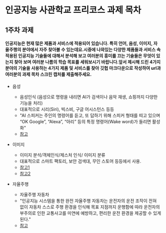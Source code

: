 # 인공지능 사관학교 프리코스 과제 목차

## 1주차 과제

#### 인공지능은 현재 많은 제품과 서비스에 적용되어 있습니다. 특히 언어, 음성, 이미지, 자율주행의 분야에서 자주 찾아볼 수 있는데요.시중에 나와있는 다양한 제품들과 서비스 속 적용된 인공지능 기술들에 대해서 분석해 보고 여러분의 흥미를 끄는 기술들은 무엇이 있는지 찾아 보며 여러분 나름의 학습 목표를 세워보시기 바랍니다.앞서 제시해 드린 4가지 분야의 기술을 사용하는 4가지 제품 및 서비스를 찾아 깃헙 마크다운으로 작성하여 url과 여러분의 과제 목차 스크린 캡처를 제출해주세요.


* 음성
  * 음성인식 (음성으로 명령을 내리면 AI가 검색이나 음악 재생, 쇼핑까지 다양한 기능을 처리)
  * 대표적으로 시리(Siri), 빅스비, 구글 어시스턴스 등등
  * "AI 스피커는 주인의 명령어를 듣고, 또 답하기 위해 스피커 형태를 띠고 있으며 “OK Google”, “Alexa”, “아리” 등의 특정 명령어(Wake word)가 들리면 활성화"
  * [참고](https://iropke.com/archive/ai-speaker.html)


* 이미지
  * 이미지 분석/객체인식/제스처 인식/ 이미지 분류
  * 대표적으로 스마트 팩토리, 보안 검색대, 무인 스토어 등등에서 사용.
  * [참고1](https://post.naver.com/viewer/postView.nhn?volumeNo=17875379&memberNo=39046504)
  * [참고2](http://www.aitimes.kr/news/articleView.html?idxno=12087)



* 자율주행
  * 자율주행 자동차
  * "인공지능 시스템을 통한 완전 자율주행 자동차는 운전자의 운전 조작이 전혀 없이 자동차 스스로 주행 환경을 인식해 목표 지점까지 운행함에 따라 운전자의 부주의로 인한 교통사고를 미연에 예방하고, 편리한 운전 환경을 제공할 수 있게 된다."
  * [참고](http://www.hellot.net/new_hellot/magazine/magazine_read.html?code=202&sub=001&idx=31532)
